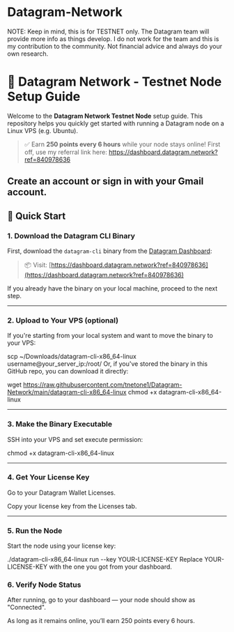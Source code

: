 # Datagram-Network



NOTE: Keep in mind, this is for TESTNET only. The Datagram team will provide more info as things develop. I do not work for the team and this is my contribution to the community. Not financial advice and always do your own research.



# 🧠 Datagram Network - Testnet Node Setup Guide

Welcome to the **Datagram Network Testnet Node** setup guide. This repository helps you quickly get started with running a Datagram node on a Linux VPS (e.g. Ubuntu).

> ✅ Earn **250 points every 6 hours** while your node stays online!
> First off, use my referral link here: https://dashboard.datagram.network?ref=840978636

Create an account or sign in with your Gmail account.
---

## 🚀 Quick Start

### 1. Download the Datagram CLI Binary

First, download the `datagram-cli` binary from the [Datagram Dashboard](https://dashboard.datagram.network?ref=840978636):

> 📦 Visit: [https://dashboard.datagram.network?ref=840978636](https://dashboard.datagram.network?ref=840978636)

If you already have the binary on your local machine, proceed to the next step.

---

### 2. Upload to Your VPS (optional)

If you're starting from your local system and want to move the binary to your VPS:

scp ~/Downloads/datagram-cli-x86_64-linux username@your_server_ip:/root/
Or, if you've stored the binary in this GitHub repo, you can download it directly:

wget https://raw.githubusercontent.com/tnetone1/Datagram-Network/main/datagram-cli-x86_64-linux
chmod +x datagram-cli-x86_64-linux

---

### 3. Make the Binary Executable
SSH into your VPS and set execute permission:


chmod +x datagram-cli-x86_64-linux

---


### 4. Get Your License Key
Go to your Datagram Wallet Licenses.

Copy your license key from the Licenses tab.

---

### 5. Run the Node
Start the node using your license key:


./datagram-cli-x86_64-linux run --key YOUR-LICENSE-KEY
Replace YOUR-LICENSE-KEY with the one you got from your dashboard.

### 6. Verify Node Status
After running, go to your dashboard — your node should show as "Connected".

As long as it remains online, you’ll earn 250 points every 6 hours.
